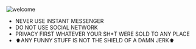 ![welcome](https://fastly.jsdelivr.net/gh/Lehmaning/Toolbox/Images/Pop_Team_Epic_1.jpg)
* NEVER USE INSTANT MESSENGER
* DO NOT USE SOCIAL NETWORK
* PRIVACY FIRST WHATEVER YOUR SH*T WERE SOLD TO ANY PLACE
* ⬆️ANY FUNNY STUFF IS NOT THE SHIELD OF A DAMN JERK⬆️
